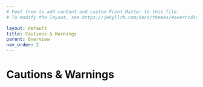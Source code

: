 ```yaml
---
# Feel free to add content and custom Front Matter to this file.
# To modify the layout, see https://jekyllrb.com/docs/themes/#overriding-theme-defaults

layout: default
title: Cautions & Warnings
parent: Overview
nav_order: 2
---
```


# Cautions & Warnings
